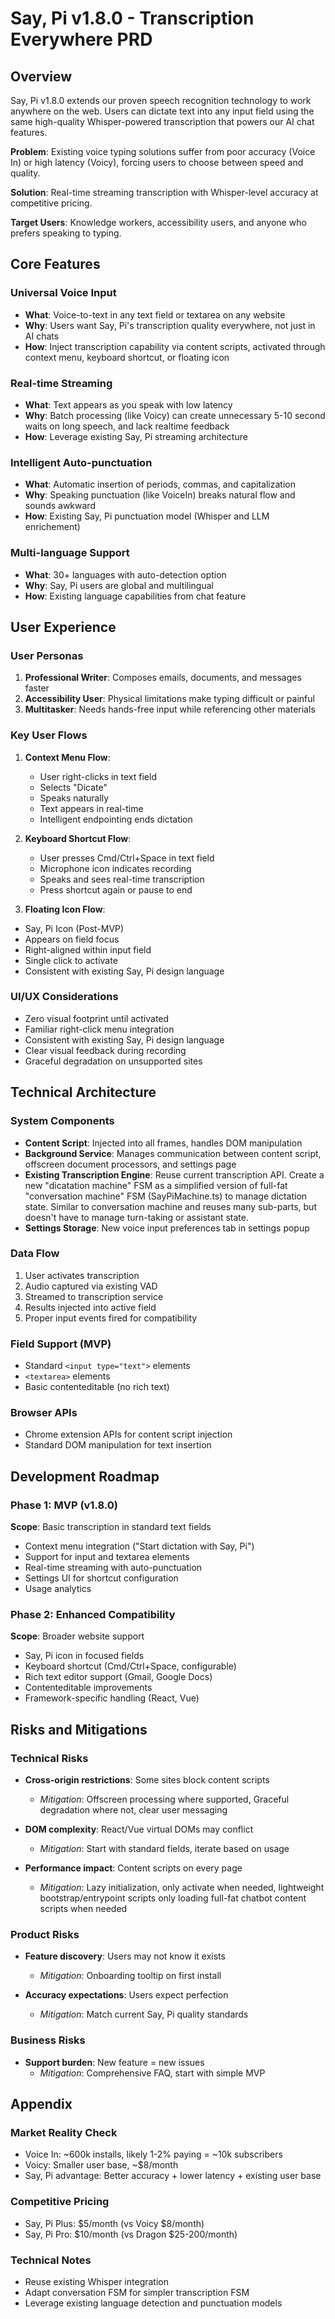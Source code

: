 # Say, Pi v1.8.0 - Transcription Everywhere PRD

## Overview

Say, Pi v1.8.0 extends our proven speech recognition technology to work anywhere on the web. Users can dictate text into any input field using the same high-quality Whisper-powered transcription that powers our AI chat features.

**Problem**: Existing voice typing solutions suffer from poor accuracy (Voice In) or high latency (Voicy), forcing users to choose between speed and quality.

**Solution**: Real-time streaming transcription with Whisper-level accuracy at competitive pricing.

**Target Users**: Knowledge workers, accessibility users, and anyone who prefers speaking to typing.

## Core Features

### Universal Voice Input
- **What**: Voice-to-text in any text field or textarea on any website
- **Why**: Users want Say, Pi's transcription quality everywhere, not just in AI chats
- **How**: Inject transcription capability via content scripts, activated through context menu, keyboard shortcut, or floating icon

### Real-time Streaming
- **What**: Text appears as you speak with low latency
- **Why**: Batch processing (like Voicy) can create unnecessary 5-10 second waits on long speech, and lack realtime feedback
- **How**: Leverage existing Say, Pi streaming architecture

### Intelligent Auto-punctuation
- **What**: Automatic insertion of periods, commas, and capitalization
- **Why**: Speaking punctuation (like VoiceIn) breaks natural flow and sounds awkward
- **How**: Existing Say, Pi punctuation model (Whisper and LLM enrichement)

### Multi-language Support
- **What**: 30+ languages with auto-detection option
- **Why**: Say, Pi users are global and multilingual
- **How**: Existing language capabilities from chat feature

## User Experience

### User Personas
1. **Professional Writer**: Composes emails, documents, and messages faster
2. **Accessibility User**: Physical limitations make typing difficult or painful
3. **Multitasker**: Needs hands-free input while referencing other materials

### Key User Flows
1. **Context Menu Flow**:
   - User right-clicks in text field
   - Selects "Dicate"
   - Speaks naturally
   - Text appears in real-time
   - Intelligent endpointing ends dictation

2. **Keyboard Shortcut Flow**:
   - User presses Cmd/Ctrl+Space in text field
   - Microphone icon indicates recording
   - Speaks and sees real-time transcription
   - Press shortcut again or pause to end

3. **Floating Icon Flow**:
  - Say, Pi Icon (Post-MVP)
  - Appears on field focus
  - Right-aligned within input field
  - Single click to activate
  - Consistent with existing Say, Pi design language

### UI/UX Considerations
- Zero visual footprint until activated
- Familiar right-click menu integration
- Consistent with existing Say, Pi design language
- Clear visual feedback during recording
- Graceful degradation on unsupported sites

## Technical Architecture

### System Components
- **Content Script**: Injected into all frames, handles DOM manipulation
- **Background Service**: Manages communication between content script, offscreen document processors, and settings page
- **Existing Transcription Engine**: Reuse current transcription API. Create a new "dicatation machine" FSM as a simplified version of full-fat "conversation machine" FSM (SayPiMachine.ts) to manage dictation state. Similar to conversation machine and reuses many sub-parts, but doesn't have to manage turn-taking or assistant state.
- **Settings Storage**: New voice input preferences tab in settings popup

### Data Flow
1. User activates transcription
2. Audio captured via existing VAD
3. Streamed to transcription service
4. Results injected into active field
5. Proper input events fired for compatibility

### Field Support (MVP)
- Standard `<input type="text">` elements
- `<textarea>` elements
- Basic contenteditable (no rich text)

### Browser APIs
- Chrome extension APIs for content script injection
- Standard DOM manipulation for text insertion

## Development Roadmap

### Phase 1: MVP (v1.8.0)
**Scope**: Basic transcription in standard text fields
- Context menu integration ("Start dictation with Say, Pi")
- Support for input and textarea elements
- Real-time streaming with auto-punctuation
- Settings UI for shortcut configuration
- Usage analytics

### Phase 2: Enhanced Compatibility
**Scope**: Broader website support
- Say, Pi icon in focused fields
- Keyboard shortcut (Cmd/Ctrl+Space, configurable)
- Rich text editor support (Gmail, Google Docs)
- Contenteditable improvements
- Framework-specific handling (React, Vue)

## Risks and Mitigations

### Technical Risks
- **Cross-origin restrictions**: Some sites block content scripts
  - *Mitigation*: Offscreen processing where supported, Graceful degradation where not, clear user messaging
  
- **DOM complexity**: React/Vue virtual DOMs may conflict
  - *Mitigation*: Start with standard fields, iterate based on usage

- **Performance impact**: Content scripts on every page
  - *Mitigation*: Lazy initialization, only activate when needed, lightweight bootstrap/entrypoint scripts only loading full-fat chatbot content scripts when needed

### Product Risks
- **Feature discovery**: Users may not know it exists
  - *Mitigation*: Onboarding tooltip on first install
  
- **Accuracy expectations**: Users expect perfection
  - *Mitigation*: Match current Say, Pi quality standards

### Business Risks
- **Support burden**: New feature = new issues
  - *Mitigation*: Comprehensive FAQ, start with simple MVP

## Appendix

### Market Reality Check
- Voice In: ~600k installs, likely 1-2% paying = ~10k subscribers
- Voicy: Smaller user base, ~$8/month
- Say, Pi advantage: Better accuracy + lower latency + existing user base

### Competitive Pricing
- Say, Pi Plus: $5/month (vs Voicy $8/month)
- Say, Pi Pro: $10/month (vs Dragon $25-200/month)

### Technical Notes
- Reuse existing Whisper integration
- Adapt conversation FSM for simpler transcription FSM
- Leverage existing language detection and punctuation models